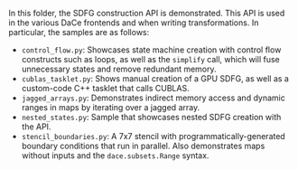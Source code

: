 In this folder, the SDFG construction API is demonstrated. This API is used in the various DaCe frontends and when
writing transformations. In particular, the samples are as follows:

* `control_flow.py`: Showcases state machine creation with control flow constructs such as loops, as well as the 
  `simplify` call, which will fuse unnecessary states and remove redundant memory.
* `cublas_tasklet.py`: Shows manual creation of a GPU SDFG, as well as a custom-code C++ tasklet that calls CUBLAS.
* `jagged_arrays.py`: Demonstrates indirect memory access and dynamic ranges in maps by iterating over a jagged array.
* `nested_states.py`: Sample that showcases nested SDFG creation with the API.
* `stencil_boundaries.py`: A 7x7 stencil with programmatically-generated boundary conditions that run in parallel.
  Also demonstrates maps without inputs and the `dace.subsets.Range` syntax.
